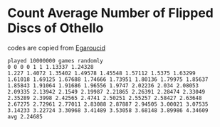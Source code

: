 # Count Average Number of Flipped Discs of Othello



codes are copied from [Egaroucid](https://www.egaroucid.nyanyan.dev/)



```
played 10000000 games randomly
0 0 0 0 1 1 1.13337 1.24328
1.227 1.4072 1.35402 1.49578 1.45548 1.57112 1.5375 1.63299
1.61018 1.69125 1.67688 1.74666 1.73951 1.80136 1.79975 1.85637
1.85843 1.91064 1.91686 1.96556 1.9747 2.02236 2.034 2.08053 
2.09335 2.13942 2.1549 2.19987 2.21865 2.26391 2.28474 2.33049
2.35289 2.3998 2.42565 2.4741 2.50251 2.55257 2.58427 2.63648
2.67275 2.72961 2.77011 2.83088 2.87887 2.94505 3.00021 3.07535
3.14233 3.22724 3.30968 3.41489 3.53058 3.68148 3.89986 4.34609
avg 2.24685
```

